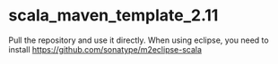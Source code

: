 # scala_maven_template_2.11

Pull the repository and use it directly. When using eclipse, you need to install https://github.com/sonatype/m2eclipse-scala
